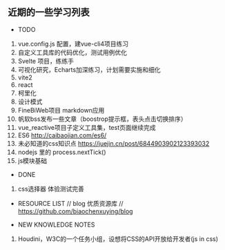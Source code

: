 ## 近期的一些学习列表

* TODO
1. vue.config.js 配置，建vue-cli4项目练习
2. 自定义工具库的代码优化，测试用例优化
3. Svelte 项目，练练手
4. 可视化研究，Echarts加深练习，计划需要实施和细化
5. vite2
6. react 
7. 柯里化
8. 设计模式
9. FineBiWeb项目 markdown应用
10. 帆软bss发布一些文章（boostrop提示框，表头点击切换排序）
11. vue_reactive项目子定义工具集，test页面继续完成
12. ES6 http://caibaojian.com/es6/
13. 未必知道的css知识点 https://juejin.cn/post/6844903902123393032
14. nodejs 里的 process.nextTick()
15. js模块基础

* DONE
1. css选择器 体验测试完善

* RESOURCE LIST
// blog 优质资源库
// https://github.com/biaochenxuying/blog

* NEW KNOWLEDGE NOTES
1. Houdini，W3C的一个任务小组，设想将CSS的API开放给开发者(js in css)